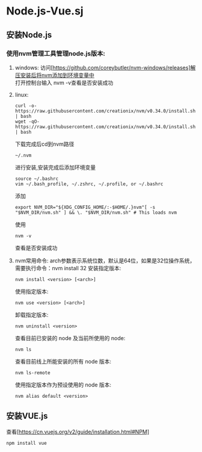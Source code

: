 # Node.js-Vue.sj

## 安装Node.js
### 使用nvm管理工具管理node.js版本:
1.  windows:
    访问[https://github.com/coreybutler/nvm-windows/releases]解压安装后将nvm添加到环境变量中<br>
    打开控制台输入 nvm -v查看是否安装成功
2.  linux:
    
        curl -o- https://raw.githubusercontent.com/creationix/nvm/v0.34.0/install.sh | bash 
        wget -qO- https://raw.githubusercontent.com/creationix/nvm/v0.34.0/install.sh | bash
    下载完成后cd到nvm路径
        
        ~/.nvm
     进行安装,安装完成后添加环境变量
        
        source ~/.bashrc
        vim ~/.bash_profile, ~/.zshrc, ~/.profile, or ~/.bashrc
     添加
     
        export NVM_DIR="${XDG_CONFIG_HOME/:-$HOME/.}nvm"[ -s "$NVM_DIR/nvm.sh" ] && \. "$NVM_DIR/nvm.sh" # This loads nvm
     使用
     
        nvm -v
      查看是否安装成功<br>
3.    nvm常用命令:
         arch参数表示系统位数，默认是64位，如果是32位操作系统，需要执行命令：nvm install <version> 32
         安装指定版本:
         
          nvm install <version> [<arch>]
         使用指定版本:
         
          nvm use <version> [<arch>]
         卸载指定版本:
         
          nvm uninstall <version>
         查看目前已安装的 node 及当前所使用的 node:
         
          nvm ls
         查看目前线上所能安装的所有 node 版本:
         
          nvm ls-remote
         使用指定版本作为预设使用的 node 版本:
         
          nvm alias default <version>
         
         
          
## 安装VUE.js
查看[https://cn.vuejs.org/v2/guide/installation.html#NPM]

    npm install vue
    
